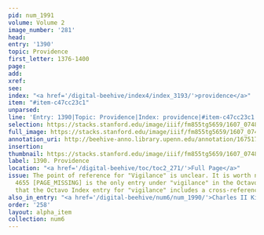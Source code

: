```yaml
---
pid: num_1991
volume: Volume 2
image_number: '281'
head:
entry: '1390'
topic: Providence
first_letter: 1376-1400
page:
add:
xref:
see:
index: "<a href='/digital-beehive/index4/index_3193/'>providence</a>"
item: "#item-c47cc23c1"
unparsed:
line: 'Entry: 1390|Topic: Providence|Index: providence|#item-c47cc23c1'
selection: https://stacks.stanford.edu/image/iiif/fm855tg5659/1607_0748/377,4401,2837,593/full/0/default.jpg
full_image: https://stacks.stanford.edu/image/iiif/fm855tg5659/1607_0748/full/full/0/default.jpg
annotation_uri: http://beehive-anno.library.upenn.edu/annotation/1675178702759
insertion:
thumbnail: https://stacks.stanford.edu/image/iiif/fm855tg5659/1607_0748/377,4401,600,180/250,/0/default.jpg
label: 1390. Providence
location: "<a href='/digital-beehive/toc/toc2_271/'>Full Page</a>"
issue: The point of reference for "Vigilance" is unclear. It is worth noting that
  4655 [PAGE_MISSING] is the only entry under "vigilance" in the Octavo Index, and
  that the Octavo Index entry for "vigilance" includes a cross-reference to "Providence."
also_in_entry: "<a href='/digital-beehive/num6/num_1990/'>Charles II King of England</a>"
order: '258'
layout: alpha_item
collection: num6
---
```

